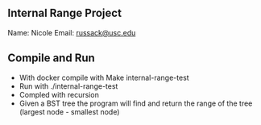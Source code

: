 ## Internal Range Project
Name: Nicole
Email: russack@usc.edu

## Compile and Run
- With docker compile with Make internal-range-test
- Run with ./internal-range-test
- Compled with recursion 
- Given a BST tree the program will find and return the range of the tree (largest node - smallest node) 
